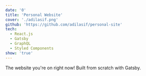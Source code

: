 ```yaml
---
date: '0'
title: 'Personal Website'
cover: './adilasif.png'
github: 'https://github.com/adilasif/personal-site'
tech:
  - React.js
  - Gatsby
  - GraphQL
  - Styled Components
show: 'true'
---
```


The website you're on right now! Built from scratch with Gatsby.
